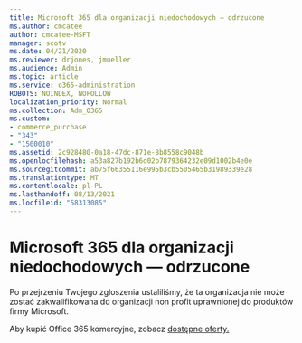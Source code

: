 ```yaml
---
title: Microsoft 365 dla organizacji niedochodowych — odrzucone
ms.author: cmcatee
author: cmcatee-MSFT
manager: scotv
ms.date: 04/21/2020
ms.reviewer: drjones, jmueller
ms.audience: Admin
ms.topic: article
ms.service: o365-administration
ROBOTS: NOINDEX, NOFOLLOW
localization_priority: Normal
ms.collection: Adm_O365
ms.custom:
- commerce_purchase
- "343"
- "1500010"
ms.assetid: 2c928480-0a18-47dc-871e-8b8558c9048b
ms.openlocfilehash: a53a827b192b6d02b7879364232e09d1002b4e0e
ms.sourcegitcommit: ab75f66355116e995b3cb5505465b31989339e28
ms.translationtype: MT
ms.contentlocale: pl-PL
ms.lasthandoff: 08/13/2021
ms.locfileid: "58313085"
---
```

# <a name="microsoft-365-for-nonprofits---declined"></a>Microsoft 365 dla organizacji niedochodowych — odrzucone

Po przejrzeniu Twojego zgłoszenia ustaliliśmy, że ta organizacja nie może zostać zakwalifikowana do organizacji non profit uprawnionej do produktów firmy Microsoft.
  
Aby kupić Office 365 komercyjne, zobacz [dostępne oferty.](https://portal.office.com/AdminPortal/Home)
